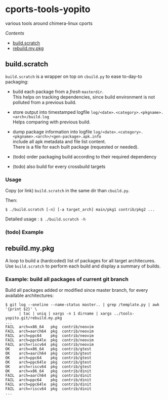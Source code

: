 # cports-tools-yopito

various tools around chimera-linux cports

*Contents*

* [build.scratch](#build.scratch)
* [rebuild.my.pkg](#rebuild.my.pkg)

<a id="build.scratch"></a>
## build.scratch

`build.scratch` is a wrapper on top on `cbuild.py` to ease to-day-to packaging: 

* build each package from a *fresh* `masterdir`.  
  This helps on tracking dependencies, since build environment is not polluted
  from a previous build.

* store output into timestamped logfile `log/<date>.<category>.<pkgname>.<arch>/build.log`  
  Helps comparing with previous build.

* dump package information into logfile `log/<date>.<category>.<pkgname>.<arch>/<gen-package>.apk.info`  
  include all apk metadata and file list content.  
  There is a file for each built package (requested or needed).

* (todo) order packaging build according to their required dependency

* (todo) also build for every crossbuild targets


### Usage

Copy (or link) `build.scratch` in the same dir than `cbuild.py`.

Then:
```
$ ./build.scratch [-n] [-a target_arch] main/pkg1 contrib/pkg2 ...
```
Detailed usage : `$ ./build.scratch -h`

### (todo) Example


<a id="rebuild.my.pkg"></a>
## rebuild.my.pkg

A loop to build a (hardcoded) list of packages for all target architecures.  
Use `build.scratch` to perform each build and display a summary of builds.

### Example: build all packages of current git branch

Build all packages added or modified since master branch, for every available architectures:
```
$ git log --oneline --name-status master.. | grep /template.py | awk '{print $2}' \
      | tac | uniq | xargs -n 1 dirname | xargs ../tools-yopito.git/rebuild.my.pkg
...
FAIL  arch=x86_64   pkg  contrib/neovim
FAIL  arch=aarch64  pkg  contrib/neovim
FAIL  arch=ppc64    pkg  contrib/neovim
FAIL  arch=ppc64le  pkg  contrib/neovim
FAIL  arch=riscv64  pkg  contrib/neovim
OK    arch=x86_64   pkg  contrib/gtest
OK    arch=aarch64  pkg  contrib/gtest
OK    arch=ppc64    pkg  contrib/gtest
OK    arch=ppc64le  pkg  contrib/gtest
OK    arch=riscv64  pkg  contrib/gtest
OK    arch=x86_64   pkg  contrib/dinit
FAIL  arch=aarch64  pkg  contrib/dinit
FAIL  arch=ppc64    pkg  contrib/dinit
FAIL  arch=ppc64le  pkg  contrib/dinit
FAIL  arch=riscv64  pkg  contrib/dinit
...
```
